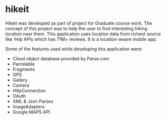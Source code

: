 # hikeit
Hikeit was developed as part of project for Graduate course work. The concept of this project was to help the user
to find interesting hiking location near them. This application uses location data from richest source like Yelp APIs which has 71M+ reviews. It is a location-aware mobile app.

Some of the features used while developing this application were:
* Cloud object database provided by Parse.com
* Parcelable
* Fragments
* GPS
* Gallery
* Camera
* HttpConnection
* OAuth
* XML & Json Parses
* ImageAdapters
* Google MAPS API